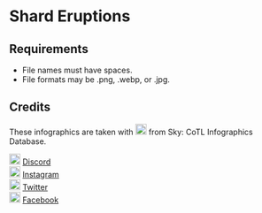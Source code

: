 # Shard Eruptions

## Requirements

- File names must have spaces.
- File formats may be .png, .webp, or .jpg.

## Credits

These infographics are taken with <img width=20 src="https://user-images.githubusercontent.com/33201955/219646932-47a9f7ff-0102-454c-9410-b30b8eafe5a5.png"> from Sky: CoTL Infographics Database.

<img width=20 src="https://user-images.githubusercontent.com/33201955/219651079-e04f1907-e9bc-4a03-bd85-73d442d19264.png"> [Discord](https://discord.gg/skyinfographicsdatabase)  
<img width=20 src="https://user-images.githubusercontent.com/33201955/219655316-c817a5ff-40ac-4f1d-982e-c0f03f7aae81.png"> [Instagram](https://instagram.com/ourskyjourney)  
<img width=20 src="https://user-images.githubusercontent.com/33201955/219653774-0d886252-72f7-4fe9-9b64-8b7e2be7c185.png"> [Twitter](https://twitter.com/ourskyjourney)  
<img width=20 src="https://user-images.githubusercontent.com/33201955/219654713-7ffcf126-52d7-4ff2-a081-3c73335352db.png"> [Facebook](https://facebook.com/109739464746722)
